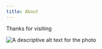 ```yaml
---
title: About
---
```


Thanks for visiting

![A descriptive alt text for the photo](/images/ma-peiqi.jpg)
